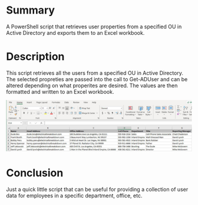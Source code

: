 # Summary
A PowerShell script that retrieves user properties from a specified OU in Active Directory and exports them to an Excel workbook. 

# Description
This script retrieves all the users from a specified OU in Active Directory. The selected propreties are passed into the call to Get-ADUser and can be altered depending on what properites are desired. The values are then formatted and written to an Excel workbook.

<img src="/ExportADUserInfoScreenshot.jpg" alt="A screenshot of a sample Excel workbook generated by the script">

# Conclusion
Just a quick little script that can be useful for providing a collection of user data for employees in a specific department, office, etc. 